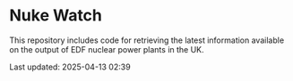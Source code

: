 # Nuke Watch

This repository includes code for retrieving the latest information available on the output of EDF nuclear power plants in the UK.

Last updated: 2025-04-13 02:39